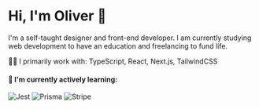 # Hi, I'm Oliver 👋

I'm a self-taught designer and front-end developer. I am currently studying web development to have an education and freelancing to fund life.

👨‍💻 I primarily work with: TypeScript, React, Next.js, TailwindCSS

#### 🤔 I'm currently actively learning:
![Jest](https://img.shields.io/badge/Jest-C21325?style=for-the-badge&logo=jest&logoColor=white)
![Prisma](https://img.shields.io/badge/Prisma-3982CE?style=for-the-badge&logo=Prisma&logoColor=white)
![Stripe](https://img.shields.io/badge/Stripe-626CD9?style=for-the-badge&logo=Stripe&logoColor=white)

<!--
**olivercederborg/olivercederborg** is a ✨ _special_ ✨ repository because its `README.md` (this file) appears on your GitHub profile.

Here are some ideas to get you started:

- 🔭 I’m currently working on ...
- 🌱 I’m currently learning ...
- 👯 I’m looking to collaborate on ...
- 🤔 I’m looking for help with ...
- 💬 Ask me about ...
- 📫 How to reach me: ...
- 😄 Pronouns: ...
- ⚡ Fun fact: ...
-->
